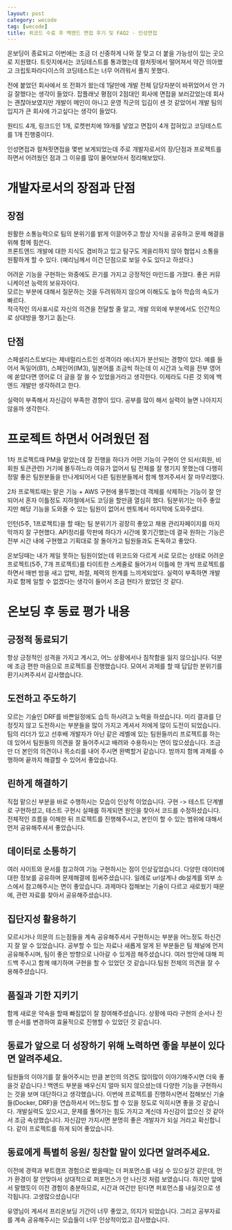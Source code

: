 ```yaml
---
layout: post
category: wecode
tag: [wecode]
title: 위코드 수료 후 백엔드 면접 후기 및 FAQ2 - 인성면접
---
```


온보딩이 종료되고 이번에는 조금 더 신중하게 나와 잘 맞고 더 붙을 가능성이 있는 곳으로 지원했다. 트릿지에서는 코딩테스트를 통과했는데 컬처핏에서 떨어져서 약간 의아했고 크립토파라다이스의 코딩테스트는 너무 어려워서 풀지 못했다. 

전에 붙었던 회사에서 또 전화가 왔는데 1달만에 개발 전체 담당자분이 바뀌었어서 안 가길 잘했다는 생각이 들었다. 잡플래닛 평점이 2점대인 회사에 면접을 보러갔었는데 회사는 괜찮아보였지만 개발이 메인이 아니고 운영 직군의 입김이 센 것 같았어서 개발 팀의 입지가 큰 회사에 가고싶다는 생각이 들었다. 

원티드 4개, 링크드인 1개, 로켓펀치에 19개를 넣었고 면접이 4개 잡혀있고 코딩테스트를 1개 진행중이다.

인성면접과 컬쳐핏면접을 몇번 보게되었는데 주로 개발자로서의 장/단점과 프로젝트를 하면서 어려웠던 점과 그 이유를 많이 물어보아서 정리해보았다.

# 개발자로서의 장점과 단점

## 장점
원활한 소통능력으로 팀의 분위기를 밝게 이끌어주고 항상 지식을 공유하고 문제 해결을 위해 함께 힘쓴다.  
프론트엔드 개발에 대한 지식도 겸비하고 있고 탐구도 게을리하지 않아 협업시 소통을 원활하게 할 수 있다. (예리님께서 이건 단점으로 보일 수도 있다고 하셨다.)

어려운 기능을 구현하는 와중에도 끈기를 가지고 긍정적인 마인드를 가졌다. 좋은 커뮤니케이션 능력의 보유자이다.  
모르는 부분에 대해서 질문하는 것을 두려워하지 않으며 이해도도 높아 학습의 속도가 빠르다.  
적극적인 의사표시로 자신의 의견을 전달할 줄 알고, 개발 의외에 부분에서도 인간적으로 상대방을 챙기고 돕는다.

## 단점
스페셜리스트보다는 제네럴리스트인 성격이라 에너지가 분산되는 경향이 있다. 예를 들어서 독일어(B1), 스페인어(IM3), 일본어를 조금씩 하는데 이 시간과 노력을 전부 영어에 쏟았다면 영어로 더 글을 잘 쓸 수 있었을거라고 생각한다. 이제라도 다른 것 외에 백엔드 개발만 생각하려고 한다.

실력이 부족해서 자신감이 부족한 경향이 있다. 공부를 많이 해서 실력이 늘면 나아지지 않을까 생각한다.

# 프로젝트 하면서 어려웠던 점

1차 프로젝트때 PM을 맡았는데 잘 진행을 하다가 어떤 기능이 구현이 안 되서(회원, 비회원 토큰관련) 거기에 몰두하느라 여유가 없어서 팀 전체를 잘 챙기지 못했는데 다행히 정말 좋은 팀원분들을 만나게되어서 다른 팀원분들께서 함께 챙겨주셔서 잘 마무리했다.  

2차 프로젝트때는 맡은 기능 + AWS 구현에 몰두했는데 객체를 삭제하는 기능이 잘 안 되어서 혼자 이틀정도 지하철에서도 코딩을 할만큼 열심히 했다. 팀분위기는 아주 좋았지만 해당 기능을 도와줄 수 있는 팀원이 없어서 멘토께서 마지막에 도와주셨다.  

인턴(5주, 1프로젝트)을 할 때는 팀 분위기가 굉장히 좋았고 채용 관리자페이지를 마지막까지 잘 구현했다. API정리를 막판에 하다가 시간에 쫓기긴했는데 결국 원하는 기능은 전부 시간 내에 구현했고 기획대로 잘 돌아가고 팀원들과도 돈독하고 좋았다. 

온보딩때는 내가 제일 못하는 팀원이었는데 위코드와 다르게 서로 모르는 상태로 어려운 프로젝트(5주, 7개 프로젝트)를 타이트한 스케줄로 들어가서 이틀에 한 개씩 프로젝트를 하면서 매번 밤을 새고 압박, 좌절, 체력의 한계를 느끼게되었다. 실력이 부족하면 개발자로 함께 일할 수 없겠다는 생각이
들어서 조금 현타가 왔었던 것 같다.

# 온보딩 후 동료 평가 내용

## 긍정적 동료되기 

항상 긍정적인 성격을 가지고 계시고, 어느 상황에서나 침착함을 잃지 않으십니다. 덕분에 조금 편한 마음으로 프로젝트를 진행했습니다.
모여서 과제를 할 때 답답한 분위기를 환기시켜주셔서 감사했습니다.

## 도전하고 주도하기

모르는 기술인 DRF를 바쁜일정에도 습득 하시려고 노력을 하셨습니다. 미리 결과를 단정짓지 않고 도전하시는 부분들을 많이 가지고 계셔서 저에게 많이 도전이 되었습니다. 팀의 리더가 있고 선후배 개발자가 아닌 같은 레벨에 있는 팀원들끼리 프로젝트를 하는데 있어서 팀원들의 의견을 잘 들어주시고 배려와 수용하시는 면이 많으셨습니다. 조금만 더 본인의 의견이나 목소리를 내어 주시면 완벽할거 같습니다. 밤까지 함께 과제를 수행하며 끝까지 해결할 수 있어서 좋았습니다.

## 린하게 해결하기

직접 맡으신 부분을 바로 수행하시는 모습이 인상적 이었습니다.
구현 -> 테스트 단계별로 구현하셨고, 테스트 구현시 실패를 하게되면 원인을 찾아서 코드를 수정하셨습니다.
전체적인 흐름을 이해한 뒤 프로젝트를 진행해주시고, 본인이 할 수 있는 범위에 대해서 먼저 공유해주셔서 좋았습니다.

## 데이터로 소통하기

여러 사이트와 문서를 참고하여 기능 구현하시는 점이 인상깊었습니다. 다양한 데이터에 대한 정보를 공유하며 문제해결에 힘써주셨습니다.
일례로 url설계나 db설계를 외부 소스에서 참고해주시는 면이 좋았습니다. 과제마다 접해보는 기술이 다르고 새로웠기 때문에, 관련 자료를 찾아서 공유해주셨습니다.

## 집단지성 활용하기

모르시거나 의문의 드는점들을 계속 공유해주셔서 구현하시는 부분을 어느정도 하신건지 잘 알 수 있었습니다. 공부할 수 있는 자료나 새롭게 알게 된 부분들은 팀 채널에 먼저 공유해주시며, 팀이 좋은 방향으로 나아갈 수 있게끔 해주셨습니다. 여러 방안에 대해 피드백 주시고 함께 얘기하며 구현을 할 수 있었던 것 같습니다.팀원 전체의 의견을 잘 수용해주셨습니다.

## 품질과 기한 지키기

함께 새로운 약속을 할때 빠짐없이 잘 참여해주셨습니다.
상황에 따라 구현의 순서나 진행 순서를 변경하여 효율적으로 진행할 수 있었던 것 같습니다.

## 동료가 앞으로 더 성장하기 위해 노력하면 좋을 부분이 있다면 알려주세요.

팀원들의 이야기를 잘 들어주시는 만큼 본인의 의견도 많이많이 이야기해주시면 더욱 좋을것 같습니다.! 
백엔드 부분을 배우신지 얼마 되지 않으셨는데 다양한 기능을 구현하시는 것을 보며 대단하다고 생각했습니다.
이번에 프로젝트를 진행하시면서 접해보신 기술들(Docker, DRF)을 연습하셔서 어느정도 할 수 있을 정도로 익히시면 좋을 것 같습니다.
개발실력도 있으시고, 문제를 풀어가는 힘도 가지고 계신데 자신감이 없으신 것 같아서 조금 속상했습니다. 자신감만 가지시면 분명히 좋은 개발자가 되실 거라고 확신합니다. 같이 프로젝트를 하게 되어 좋았습니다.

## 동료에게 특별히 응원/ 칭찬할 말이 있다면 알려주세요.

이전에 경력과 부트캠프 경험으로 봤을때는 더 퍼포먼스를 내실 수 있으실것 같은데, 먼가 환경이 잘 안맞아서 상대적으로 퍼포먼스가 안 나신것 처럼 보였습니다. 하지만 앞에서 말했듯이 이전 경험이 충분하므로, 시간과 여건만 된다면 퍼포먼스를 내실것으로 생각됩니다.
고생많으셨습니다!

유영님이 계셔서 프리온보딩 기간이 너무 좋았고, 의지가 되었습니다. 
그리고 공부자료를 계속 공유해주시는 모습들이 너무 인상적이었고 감사했습니다.
